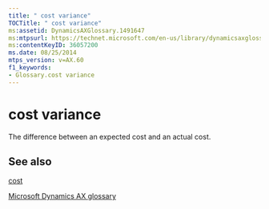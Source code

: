 ```yaml
---
title: " cost variance"
TOCTitle: " cost variance"
ms:assetid: DynamicsAXGlossary.1491647
ms:mtpsurl: https://technet.microsoft.com/en-us/library/dynamicsaxglossary.1491647(v=AX.60)
ms:contentKeyID: 36057200
ms.date: 08/25/2014
mtps_version: v=AX.60
f1_keywords:
- Glossary.cost variance
---
```


# cost variance

The difference between an expected cost and an actual cost.

## See also

[cost](cost.md)

[Microsoft Dynamics AX glossary](glossary/microsoft-dynamics-ax-glossary.md)

  


